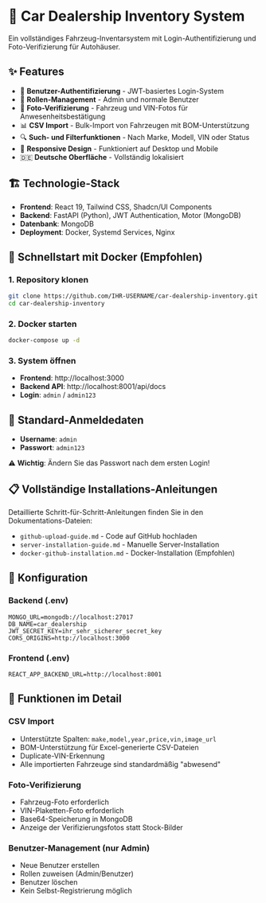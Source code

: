 # 🚗 Car Dealership Inventory System

Ein vollständiges Fahrzeug-Inventarsystem mit Login-Authentifizierung und Foto-Verifizierung für Autohäuser.

## ✨ Features

- 🔐 **Benutzer-Authentifizierung** - JWT-basiertes Login-System
- 👥 **Rollen-Management** - Admin und normale Benutzer
- 📸 **Foto-Verifizierung** - Fahrzeug und VIN-Fotos für Anwesenheitsbestätigung
- 📊 **CSV Import** - Bulk-Import von Fahrzeugen mit BOM-Unterstützung
- 🔍 **Such- und Filterfunktionen** - Nach Marke, Modell, VIN oder Status
- 📱 **Responsive Design** - Funktioniert auf Desktop und Mobile
- 🇩🇪 **Deutsche Oberfläche** - Vollständig lokalisiert

## 🏗️ Technologie-Stack

- **Frontend**: React 19, Tailwind CSS, Shadcn/UI Components
- **Backend**: FastAPI (Python), JWT Authentication, Motor (MongoDB)
- **Datenbank**: MongoDB
- **Deployment**: Docker, Systemd Services, Nginx

## 🚀 Schnellstart mit Docker (Empfohlen)

### 1. Repository klonen
```bash
git clone https://github.com/IHR-USERNAME/car-dealership-inventory.git
cd car-dealership-inventory
```

### 2. Docker starten
```bash
docker-compose up -d
```

### 3. System öffnen
- **Frontend**: http://localhost:3000
- **Backend API**: http://localhost:8001/api/docs
- **Login**: `admin` / `admin123`

## 👥 Standard-Anmeldedaten

- **Username**: `admin`
- **Passwort**: `admin123`

⚠️ **Wichtig**: Ändern Sie das Passwort nach dem ersten Login!

## 📋 Vollständige Installations-Anleitungen

Detaillierte Schritt-für-Schritt-Anleitungen finden Sie in den Dokumentations-Dateien:

- `github-upload-guide.md` - Code auf GitHub hochladen
- `server-installation-guide.md` - Manuelle Server-Installation  
- `docker-github-installation.md` - Docker-Installation (Empfohlen)

## 🔧 Konfiguration

### Backend (.env)
```env
MONGO_URL=mongodb://localhost:27017
DB_NAME=car_dealership
JWT_SECRET_KEY=ihr_sehr_sicherer_secret_key
CORS_ORIGINS=http://localhost:3000
```

### Frontend (.env)
```env
REACT_APP_BACKEND_URL=http://localhost:8001
```

## 📸 Funktionen im Detail

### CSV Import
- Unterstützte Spalten: `make,model,year,price,vin,image_url`
- BOM-Unterstützung für Excel-generierte CSV-Dateien
- Duplicate-VIN-Erkennung
- Alle importierten Fahrzeuge sind standardmäßig "abwesend"

### Foto-Verifizierung
- Fahrzeug-Foto erforderlich
- VIN-Plaketten-Foto erforderlich
- Base64-Speicherung in MongoDB
- Anzeige der Verifizierungsfotos statt Stock-Bilder

### Benutzer-Management (nur Admin)
- Neue Benutzer erstellen
- Rollen zuweisen (Admin/Benutzer)
- Benutzer löschen
- Kein Selbst-Registrierung möglich
